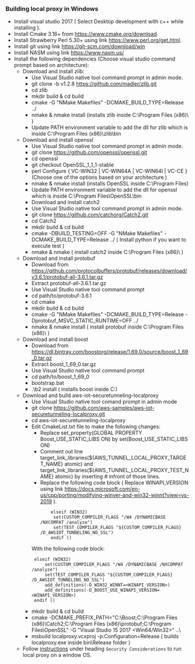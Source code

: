 ### Building local proxy in Windows
* Install visual studio 2017 ( Select Desktop development with c++ while installing ).
* Install Cmake 3.16+ from https://www.cmake.org/download.
* Install Strawberry Perl 5.30+ using link https://www.perl.org/get.html.
* Install git using link https://git-scm.com/download/win
* Install NASM using link https://www.nasm.us/
* Install the following dependencies (Choose visual studio command prompt based on architecture):
	* Download and install zlib:
		* Use Visual Studio native tool command prompt in admin mode.
		* git clone -b v1.2.8 https://github.com/madler/zlib.git
		* cd zlib
		* mkdir build & cd build
		* cmake -G "NMake Makefiles" -DCMAKE_BUILD_TYPE=Release ../
		* nmake & nmake install (installs zlib inside C:\Program Files (x86)\ )
		* Update PATH environment variable to add the dll for zlib which is inside C:\Program Files (x86)\zlib\bin
	* Download and install openssl
		* Use Visual Studio native tool command prompt in admin mode.
		* git clone https://github.com/openssl/openssl.git
		* cd openssl
		* git checkout OpenSSL_1_1_1-stable
		* perl Configure { VC-WIN32 | VC-WIN64A | VC-WIN64I | VC-CE } (Choose one of the options based on your architecture )
		* nmake & nmake install (installs OpenSSL inside C:\Program Files\)
		* Update PATH environment variable to add the dll for openssl which is inside C:\Program Files\OpenSSL\bin
		* Download and install catch2
		* Use Visual Studio native tool command prompt in admin mode.
		* git clone https://github.com/catchorg/Catch2.git
		* cd Catch2
		* mkdir build & cd build
		* cmake -DBUILD_TESTING=OFF -G "NMake Makefiles" -DCMAKE_BUILD_TYPE=Release ../ ( Install python if you want to execute test )
		* nmake & nmake ( install catch2 inside C:\Program Files (x86)\ )
	* Download and install protobuf
		* Download from https://github.com/protocolbuffers/protobuf/releases/download/v3.6.1/protobuf-all-3.6.1.tar.gz
		* Extract protobuf-all-3.6.1.tar.gz
		* Use Visual Studio native tool command prompt
		* cd path/to/protobuf-3.6.1
		* cd cmake
		* mkdir build & cd build
		* cmake -G "NMake Makefiles" -DCMAKE_BUILD_TYPE=Release -Dprotobuf_MSVC_STATIC_RUNTIME=OFF ../
		* nmake & nmake install ( install protobuf inside C:\Program Files (x86)\ )
	* Download and install boost
		* Download from https://dl.bintray.com/boostorg/release/1.69.0/source/boost_1_69_0.tar.gz
		* Extract boost_1_69_0.tar.gz
		* Use Visual Studio native tool command prompt
		* cd path/to/boost_1_69_0
		* bootstrap.bat
		* .\b2 install ( installs boost inside C:\)
	* Download and build aws-iot-securetunneling-localproxy
		* Use Visual Studio native tool comand prompt in admin mode
		* git clone https://github.com/aws-samples/aws-iot-securetunneling-localproxy.git
		* cd aws-iot-securetunneling-localproxy
		* Edit CmakeList.txt file to make the following changes:
			* Replace set_property(GLOBAL PROPERTY Boost_USE_STATIC_LIBS ON) by set(Boost_USE_STATIC_LIBS ON)
			* Comment out line target_link_libraries(\${AWS_TUNNEL_LOCAL_PROXY_TARGET_NAME} atomic) and target_link_libraries(\${AWS_TUNNEL_LOCAL_PROXY_TEST_NAME} atomic) by inserting # infront of those lines.
			* Replace the following  code block ( Replace WINAPI_VERSION using link https://docs.microsoft.com/en-us/cpp/porting/modifying-winver-and-win32-winnt?view=vs-2019 ).
			    ```
				    elseif (WIN32)
				     set(CUSTOM_COMPILER_FLAGS "/W4 /DYNAMICBASE /NXCOMPAT /analyze")
				     set(TEST_COMPILER_FLAGS "${CUSTOM_COMPILER_FLAGS} /D_AWSIOT_TUNNELING_NO_SSL")
				    endif ()
                ```
		     With the following code block:
             ```	
              elseif (WIN32)
                  set(CUSTOM_COMPILER_FLAGS "/W4 /DYNAMICBASE /NXCOMPAT /analyze")
                  set(TEST_COMPILER_FLAGS "${CUSTOM_COMPILER_FLAGS} /D_AWSIOT_TUNNELING_NO_SSL")
                  add_definitions(-D_WIN32_WINNT=<WINAPI_VERSION>)
                  add_definitions(-D_BOOST_USE_WINAPI_VERSION=<WINAPI_VERSION>)
              endif ()
			```
		* mkdir build & cd build
		* cmake -DCMAKE_PREFIX_PATH="C:\Boost;C:\Program Files (x86)\Catch2;C:\Program Files (x86)\protobuf;C:\Program Files\OpenSSL" -G "Visual Studio 15 2017 <Win64/Win32>" ..\
		* msbuild localproxy.vcxproj -p:Configuration=Release ( builds localproxy.exe inside bin\Release folder )
	* Follow [instructions](https://github.com/aws-samples/aws-iot-securetunneling-localproxy) under heading `Security Considerations` to run local proxy on a window OS.
